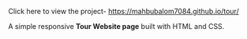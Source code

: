 Click here to view the project- https://mahbubalom7084.github.io/tour/

A simple responsive **Tour Website page** built with HTML and CSS. 
